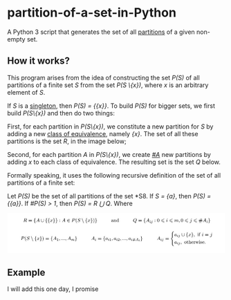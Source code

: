 # partition-of-a-set-in-Python
A Python 3 script that generates the set of all [partitions](https://en.wikipedia.org/wiki/Partition_of_a_set) of a given non-empty set.

## How it works?
This program arises from the idea of constructing the set *P(S)* of all partitions of a finite set *S* from the set *P(S \\{x})*, where *x* is an arbitrary element of *S*.

If *S* is a [singleton](https://en.wikipedia.org/wiki/Singleton_(mathematics)), then *P(S) = {{x}}*. To build *P(S)* for bigger sets, we first build *P(S\\{x})* and then do two things:

First, for each partition in *P(S\\{x})*, we constitute a new partition for *S* by adding a new [class of equivalence](https://en.wikipedia.org/wiki/Equivalence_class), namely *{x}*. The set of all these partitions is the set *R*, in the image below;

Second, for each partition *A* in *P(S\\{x})*, we create [*#A*](https://en.wikipedia.org/wiki/Cardinality) new partitions by adding *x* to each class of equivalence. The resulting set is the set *Q* below.

Formally speaking, it uses the following recursive definition of the set of all partitions of a finite set:

Let *P(S)* be the set of all partitions of the set *S8. If *S = {a}*, then *P(S) = {{a}}*. If *#P(S) > 1*, then *P(S) = R &#8899; Q*. Where

![](https://github.com/ArthurHDRodrigues/partition-of-a-set-in-Python/blob/main/partition2.jpeg)


## Example
I will add this one day, I promise
